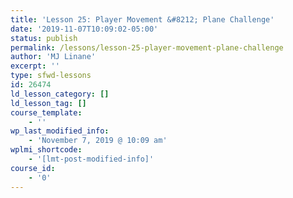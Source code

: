 ```yaml
---
title: 'Lesson 25: Player Movement &#8212; Plane Challenge'
date: '2019-11-07T10:09:02-05:00'
status: publish
permalink: /lessons/lesson-25-player-movement-plane-challenge
author: 'MJ Linane'
excerpt: ''
type: sfwd-lessons
id: 26474
ld_lesson_category: []
ld_lesson_tag: []
course_template:
    - ''
wp_last_modified_info:
    - 'November 7, 2019 @ 10:09 am'
wplmi_shortcode:
    - '[lmt-post-modified-info]'
course_id:
    - '0'
---
```

<!DOCTYPE html PUBLIC "-//W3C//DTD HTML 4.0 Transitional//EN" "http://www.w3.org/TR/REC-html40/loose.dtd">
<?xml encoding="UTF-8">

